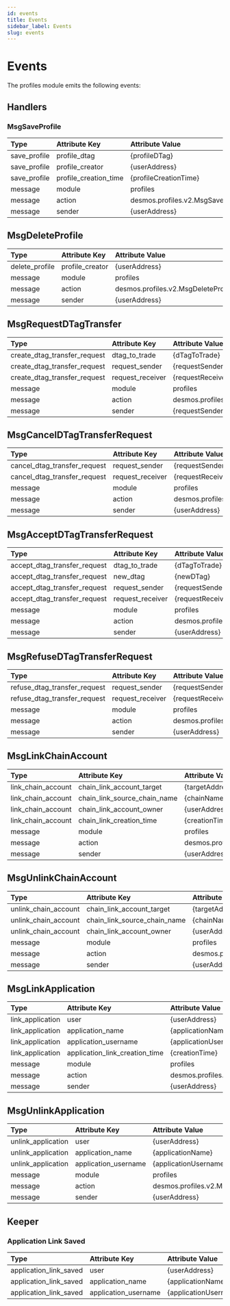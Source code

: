 ```yaml
---
id: events
title: Events
sidebar_label: Events
slug: events
---
```


# Events

The profiles module emits the following events:

## Handlers

### MsgSaveProfile

| **Type**     | **Attribute Key**     | **Attribute Value**               | 
|:-------------|:----------------------|:----------------------------------|
| save_profile | profile_dtag          | {profileDTag}                     |
| save_profile | profile_creator       | {userAddress}                     |
| save_profile | profile_creation_time | {profileCreationTime}             |
| message      | module                | profiles                          |
| message      | action                | desmos.profiles.v2.MsgSaveProfile |
| message      | sender                | {userAddress}                     |

## MsgDeleteProfile

| **Type**       | **Attribute Key** | **Attribute Value**                 | 
|:---------------|:------------------|:------------------------------------|
| delete_profile | profile_creator   | {userAddress}                      |
| message        | module            | profiles                            | 
| message        | action            | desmos.profiles.v2.MsgDeleteProfile |
| message        | sender            | {userAddress}                       |

## MsgRequestDTagTransfer

| **Type**                     | **Attribute Key** | **Attribute Value**                       | 
|:-----------------------------|:------------------|:------------------------------------------|
| create_dtag_transfer_request | dtag_to_trade     | {dTagToTrade}                             | 
| create_dtag_transfer_request | request_sender    | {requestSenderAddress}                    | 
| create_dtag_transfer_request | request_receiver  | {requestReceiverAddress}                  |
| message                      | module            | profiles                                  | 
| message                      | action            | desmos.profiles.v2.MsgRequestDTagTransfer |
| message                      | sender            | {requestSenderAddress}                    |

## MsgCancelDTagTransferRequest

| **Type**                     | **Attribute Key** | **Attribute Value**                             | 
|:-----------------------------|:------------------|:------------------------------------------------|
| cancel_dtag_transfer_request | request_sender    | {requestSenderAddress}                          | 
| cancel_dtag_transfer_request | request_receiver  | {requestReceiverAddress}                        |
| message                      | module            | profiles                                        | 
| message                      | action            | desmos.profiles.v2.MsgCancelDTagTransferRequest |
| message                      | sender            | {userAddress}                                   |

## MsgAcceptDTagTransferRequest

| **Type**                     | **Attribute Key** | **Attribute Value**                             | 
|:-----------------------------|:------------------|:------------------------------------------------|
| accept_dtag_transfer_request | dtag_to_trade     | {dTagToTrade}                                   |
| accept_dtag_transfer_request | new_dtag          | {newDTag}                                       |
| accept_dtag_transfer_request | request_sender    | {requestSenderAddress}                          | 
| accept_dtag_transfer_request | request_receiver  | {requestReceiverAddress}                        |
| message                      | module            | profiles                                        | 
| message                      | action            | desmos.profiles.v2.MsgAcceptDTagTransferRequest |
| message                      | sender            | {userAddress}                                   |

## MsgRefuseDTagTransferRequest

| **Type**                     | **Attribute Key** | **Attribute Value**                             | 
|:-----------------------------|:------------------|:------------------------------------------------|
| refuse_dtag_transfer_request | request_sender    | {requestSenderAddress}                          | 
| refuse_dtag_transfer_request | request_receiver  | {requestReceiverAddress}                        |
| message                      | module            | profiles                                        | 
| message                      | action            | desmos.profiles.v2.MsgRefuseDTagTransferRequest |
| message                      | sender            | {userAddress}                                   |

## MsgLinkChainAccount

| **Type**           | **Attribute Key**            | **Attribute Value**                    | 
|:-------------------|:-----------------------------|:---------------------------------------|
| link_chain_account | chain_link_account_target    | {targetAddress}                        |
| link_chain_account | chain_link_source_chain_name | {chainName}                            | 
| link_chain_account | chain_link_account_owner     | {userAddress}                          |
| link_chain_account | chain_link_creation_time     | {creationTime}                         |
| message            | module                       | profiles                               | 
| message            | action                       | desmos.profiles.v2.MsgLinkChainAccount |
| message            | sender                       | {userAddress}                          |

## MsgUnlinkChainAccount

| **Type**             | **Attribute Key**            | **Attribute Value**                      | 
|:---------------------|:-----------------------------|:-----------------------------------------|
| unlink_chain_account | chain_link_account_target    | {targetAddress}                          |
| unlink_chain_account | chain_link_source_chain_name | {chainName}                              | 
| unlink_chain_account | chain_link_account_owner     | {userAddress}                            |
| message              | module                       | profiles                                 | 
| message              | action                       | desmos.profiles.v2.MsgUnlinkChainAccount |
| message              | sender                       | {userAddress}                            |

## MsgLinkApplication

| **Type**         | **Attribute Key**              | **Attribute Value**                   | 
|:-----------------|:-------------------------------|:--------------------------------------|
| link_application | user                           | {userAddress}                         |
| link_application | application_name               | {applicationName}                     | 
| link_application | application_username           | {applicationUsername}                 |
| link_application | application_link_creation_time | {creationTime}                        |
| message          | module                         | profiles                              | 
| message          | action                         | desmos.profiles.v2.MsgLinkApplication |
| message          | sender                         | {userAddress}                         |

## MsgUnlinkApplication

| **Type**           | **Attribute Key**    | **Attribute Value**                     | 
|:-------------------|:---------------------|:----------------------------------------|
| unlink_application | user                 | {userAddress}                           |
| unlink_application | application_name     | {applicationName}                       | 
| unlink_application | application_username | {applicationUsername}                   |
| message            | module               | profiles                                | 
| message            | action               | desmos.profiles.v2.MsgUnlinkApplication |
| message            | sender               | {userAddress}                           |

## Keeper

### Application Link Saved
| **Type**               | **Attribute Key**    | **Attribute Value**                     | 
|:-----------------------|:---------------------|:----------------------------------------|
| application_link_saved | user                 | {userAddress}                           |
| application_link_saved | application_name     | {applicationName}                       | 
| application_link_saved | application_username | {applicationUsername}                   |